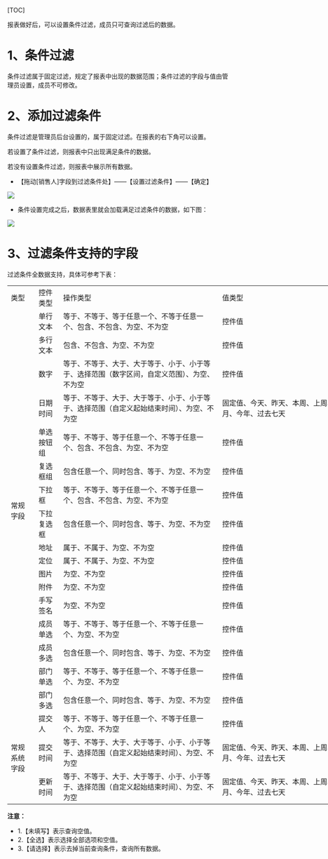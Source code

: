 [TOC]

报表做好后，可以设置条件过滤，成员只可查询过滤后的数据。

# 1、条件过滤

条件过滤属于固定过滤，规定了报表中出现的数据范围；条件过滤的字段与值由管理员设置，成员不可修改。

# 2、添加过滤条件

条件过滤是管理员后台设置的，属于固定过滤。在报表的右下角可以设置。

若设置了条件过滤，则报表中只出现满足条件的数据。

若没有设置条件过滤，则报表中展示所有数据。

- 【拖动[销售人]字段到过滤条件处】——【设置过滤条件】——【确定】

![](http://docfiles.baibaoyun.com/lq9tNsLai9kS-oNgjcdKvAh0zPVX)
- 条件设置完成之后，数据表里就会加载满足过滤条件的数据，如下图：

![](http://docfiles.baibaoyun.com/FncQFQnqnra-OlHM8D9RGn8qOYiR)
# 3、过滤条件支持的字段

过滤条件全数据支持，具体可参考下表：
<table width="1357" style="width: 827px;">
    <colgroup>
        <col width="110" style="width:82.50pt;"/>
        <col width="92" style="width:69.00pt;"/>
        <col width="821" style="width:615.75pt;"/>
        <col width="787" style="width:590.25pt;"/>
    </colgroup>
    <tbody>
        <tr style="height:14.25pt;" class="firstRow">
            <td class="et2" width="82" style="">
                类型
            </td>
            <td class="et2" width="69" style="">
                控件类型
            </td>
            <td class="et2" width="615" style="">
                操作类型
            </td>
            <td class="et2" width="590" style="">
                值类型
            </td>
        </tr>
        <tr style="height:14.25pt;">
            <td rowspan="17" class="et4" style="">
                常规字段
            </td>
            <td class="et5">
                单行文本
            </td>
            <td class="et5">
                等于、不等于、等于任意一个、不等于任意一个、包含、不包含、为空、不为空
            </td>
            <td class="et5">
                控件值
            </td>
        </tr>
        <tr style="height:14.25pt;">
            <td class="et5">
                多行文本
            </td>
            <td class="et5">
                包含、不包含、为空、不为空
            </td>
            <td class="et5">
                控件值
            </td>
        </tr>
        <tr style="height:14.25pt;">
            <td class="et5">
                数字
            </td>
            <td class="et5">
                等于、不等于、大于、大于等于、小于、小于等于、选择范围（数字区间，自定义范围）、为空、不为空
            </td>
            <td class="et5">
                控件值
            </td>
        </tr>
        <tr style="height:14.25pt;">
            <td class="et5">
                日期时间
            </td>
            <td class="et5">
                等于、不等于、大于、大于等于、小于、小于等于、选择范围（自定义起始结束时间）、为空、不为空
            </td>
            <td class="et6">
                固定值、今天、昨天、本周、上周、本月、上月、今年、过去七天
            </td>
        </tr>
        <tr style="height:14.25pt;">
            <td class="et5">
                单选按钮组
            </td>
            <td class="et5">
                等于、不等于、等于任意一个、不等于任意一个、包含、不包含、为空、不为空
            </td>
            <td class="et5">
                控件值
            </td>
        </tr>
        <tr style="height:14.25pt;">
            <td class="et5">
                复选框组
            </td>
            <td class="et5">
                包含任意一个、同时包含、等于、为空、不为空
            </td>
            <td class="et5">
                控件值
            </td>
        </tr>
        <tr style="height:14.25pt;">
            <td class="et5">
                下拉框
            </td>
            <td class="et5">
                等于、不等于、等于任意一个、不等于任意一个、包含、不包含、为空、不为空
            </td>
            <td class="et5">
                控件值
            </td>
        </tr>
        <tr style="height:14.25pt;">
            <td class="et5">
                下拉复选框
            </td>
            <td class="et5">
                包含任意一个、同时包含、等于、为空、不为空
            </td>
            <td class="et5">
                控件值
            </td>
        </tr>
        <tr style="height:14.25pt;">
            <td class="et5">
                地址
            </td>
            <td class="et5">
                属于、不属于、为空、不为空
            </td>
            <td class="et5">
                控件值
            </td>
        </tr>
        <tr style="height:14.25pt;">
            <td class="et5">
                定位
            </td>
            <td class="et5">
                属于、不属于、为空、不为空
            </td>
            <td class="et5">
                控件值
            </td>
        </tr>
        <tr style="height:14.25pt;">
            <td class="et5">
                图片
            </td>
            <td class="et5">
                为空、不为空
            </td>
            <td class="et5">
                控件值
            </td>
        </tr>
        <tr style="height:14.25pt;">
            <td class="et5">
                附件
            </td>
            <td class="et5">
                为空、不为空
            </td>
            <td class="et5">
                控件值
            </td>
        </tr>
        <tr style="height:14.25pt;">
            <td class="et5">
                手写签名
            </td>
            <td class="et5">
                为空、不为空
            </td>
            <td class="et5">
                控件值
            </td>
        </tr>
        <tr style="height:14.25pt;">
            <td class="et5">
                成员单选
            </td>
            <td class="et5">
                等于、不等于、等于任意一个、不等于任意一个、为空、不为空
            </td>
            <td class="et5">
                控件值
            </td>
        </tr>
        <tr style="height:14.25pt;">
            <td class="et5">
                成员多选
            </td>
            <td class="et5">
                包含任意一个、同时包含、等于、为空、不为空
            </td>
            <td class="et5">
                控件值
            </td>
        </tr>
        <tr style="height:14.25pt;">
            <td class="et5">
                部门单选
            </td>
            <td class="et5">
                等于、不等于、等于任意一个、不等于任意一个、为空、不为空
            </td>
            <td class="et5">
                控件值
            </td>
        </tr>
        <tr style="height:14.25pt;">
            <td class="et5">
                部门多选
            </td>
            <td class="et5">
                包含任意一个、同时包含、等于、为空、不为空
            </td>
            <td class="et5">
                控件值
            </td>
        </tr>
        <tr style="height:14.25pt;">
            <td rowspan="3" class="et4" style="">
                常规系统字段
            </td>
            <td class="et5">
                提交人
            </td>
            <td class="et5">
                等于、不等于、等于任意一个、不等于任意一个、为空、不为空
            </td>
            <td class="et5">
                控件值
            </td>
        </tr>
        <tr style="height:14.25pt;">
            <td class="et5">
                提交时间
            </td>
            <td class="et5">
                等于、不等于、大于、大于等于、小于、小于等于、选择范围（自定义起始结束时间）、为空、不为空
            </td>
            <td class="et6">
                固定值、今天、昨天、本周、上周、本月、上月、今年、过去七天
            </td>
        </tr>
        <tr style="height:14.25pt;">
            <td class="et5">
                更新时间
            </td>
            <td class="et5">
                等于、不等于、大于、大于等于、小于、小于等于、选择范围（自定义起始结束时间）、为空、不为空
            </td>
            <td class="et6">
                固定值、今天、昨天、本周、上周、本月、上月、今年、过去七天
            </td>
        </tr>
    </tbody>
	</table>


**注意：**

- 1.【未填写】表示查询空值。
- 2.【全选】表示选择全部选项和空值。
- 3.【请选择】表示去掉当前查询条件，查询所有数据。
